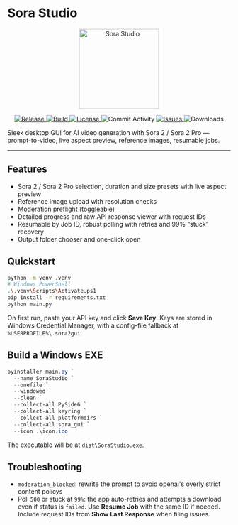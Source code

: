 # Sora Studio

<p align="center">
  <img alt="Sora Studio" src="./icon.ico" width="180" height="180">
</p>

<p align="center">
  <a href="https://github.com/Neoexm/Sora-Studio/releases">
    <img alt="Release" src="https://img.shields.io/github/v/release/Neoexm/Sora-Studio?sort=semver">
  </a>
  <a href="https://github.com/Neoexm/Sora-Studio/actions">
    <img alt="Build" src="https://img.shields.io/github/actions/workflow/status/Neoexm/Sora-Studio/ci.yml?branch=main">
  </a>
  <a href="https://github.com/Neoexm/Sora-Studio/blob/main/LICENSE">
    <img alt="License" src="https://img.shields.io/github/license/Neoexm/Sora-Studio">
  </a>
  <img alt="Commit Activity" src="https://img.shields.io/github/commit-activity/m/Neoexm/Sora-Studio">
  <a href="https://github.com/Neoexm/Sora-Studio/issues">
    <img alt="Issues" src="https://img.shields.io/github/issues/Neoexm/Sora-Studio">
  </a>
  <img alt="Downloads" src="https://img.shields.io/github/downloads/Neoexm/Sora-Studio/total">
</p>

Sleek desktop GUI for AI video generation with Sora 2 / Sora 2 Pro — prompt-to-video, live aspect preview, reference images, resumable jobs.

---

## Features
- Sora 2 / Sora 2 Pro selection, duration and size presets with live aspect preview  
- Reference image upload with resolution checks  
- Moderation preflight (toggleable)  
- Detailed progress and raw API response viewer with request IDs  
- Resumable by Job ID, robust polling with retries and 99% “stuck” recovery  
- Output folder chooser and one-click open  

## Quickstart

```bash
python -m venv .venv
# Windows PowerShell
.\.venv\Scripts\Activate.ps1
pip install -r requirements.txt
python main.py
````

On first run, paste your API key and click **Save Key**. Keys are stored in Windows Credential Manager, with a config-file fallback at `%USERPROFILE%\.sora2gui`.

## Build a Windows EXE

```powershell
pyinstaller main.py `
  --name SoraStudio `
  --onefile `
  --windowed `
  --clean `
  --collect-all PySide6 `
  --collect-all keyring `
  --collect-all platformdirs `
  --collect-all sora_gui `
  --icon .\icon.ico
```

The executable will be at `dist\SoraStudio.exe`.

## Troubleshooting

* `moderation_blocked`: rewrite the prompt to avoid openai's overly strict content policys
* Poll `500` or stuck at `99%`: the app auto-retries and attempts a download even if status is `failed`. Use **Resume Job** with the same ID if needed. Include request IDs from **Show Last Response** when filing issues.